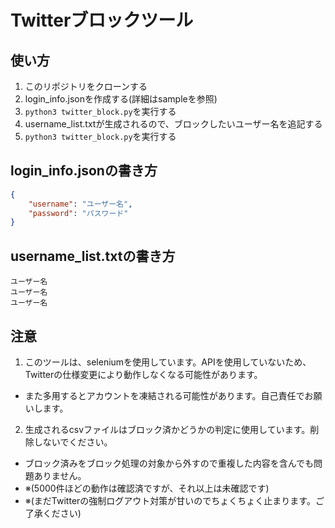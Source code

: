 # Twitterブロックツール

## 使い方
1. このリポジトリをクローンする
2. login_info.jsonを作成する(詳細はsampleを参照)
3. `python3 twitter_block.py`を実行する
4. username_list.txtが生成されるので、ブロックしたいユーザー名を追記する
5. `python3 twitter_block.py`を実行する

## login_info.jsonの書き方
```json
{
    "username": "ユーザー名",
    "password": "パスワード"
}
```

## username_list.txtの書き方
```
ユーザー名
ユーザー名
ユーザー名
```

## 注意
1. このツールは、seleniumを使用しています。APIを使用していないため、Twitterの仕様変更により動作しなくなる可能性があります。
- また多用するとアカウントを凍結される可能性があります。自己責任でお願いします。
2. 生成されるcsvファイルはブロック済かどうかの判定に使用しています。削除しないでください。
- ブロック済みをブロック処理の対象から外すので重複した内容を含んでも問題ありません。
- ※(5000件ほどの動作は確認済ですが、それ以上は未確認です)
- ※(まだTwitterの強制ログアウト対策が甘いのでちょくちょく止まります。ご了承ください)